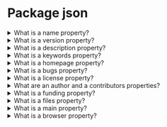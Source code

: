 # Package json

<details>
  <summary>What is a name property?</summary>

It is name of your package. The property is optional for private projects, but it is required for public projects.

Rules:

- The name must be less than or equal to 214 characters. This includes the scope for scoped packages.
- The names of scoped packages can begin with a dot or an underscore.
- New packages must not have uppercase letters in the name.
- The name ends up being part of a URL, an argument on the command line, and a folder name. Therefore, the name can't contain any non-URL-safe characters.

[More >>](https://docs.npmjs.com/cli/v9/configuring-npm/package-json#name)

</details>

<details>
  <summary>What is a version property?</summary>

The version property contains version of a package. It is option for private projects, but it is required for public projects. Version must be parseable by node-semver, which is bundled with npm as a dependency.

[More >>](https://docs.npmjs.com/cli/v9/configuring-npm/package-json#version)

</details>

<details>
  <summary>What is a description property?</summary>

Put a description in it. It's a string. This helps people discover your package, as it's listed in npm search.

[More >>](https://docs.npmjs.com/cli/v9/configuring-npm/package-json#description)

</details>

<details>
  <summary>What is a keywords property?</summary>

Put keywords in it. It's an array of strings. This helps people discover your package as it's listed in npm search.

[More >>](https://docs.npmjs.com/cli/v9/configuring-npm/package-json#keywords)

</details>

<details>
  <summary>What is a homepage property?</summary>

The url to the project homepage.

Example:

    "homepage": "https://github.com/owner/project#readme"

[More >>](https://docs.npmjs.com/cli/v9/configuring-npm/package-json#homepage)

</details>

<details>
  <summary>What is a bugs property?</summary>

The url to your project's issue tracker and / or the email address to which issues should be reported.

Example:

    {
      "url" : "https://github.com/owner/project/issues",
      "email" : "project@hostname.com"
    }

[More >>](https://docs.npmjs.com/cli/v9/configuring-npm/package-json#bugs)

</details>

<details>
  <summary>What is a license property?</summary>

You should specify a license for your package so that people know how they are permitted to use it, and any restrictions you're placing on it.

Examples:

    {
      "license" : "BSD-3-Clause"
    }

    {
      "license" : {
        "type" : "ISC",
        "url" : "https://opensource.org/licenses/ISC"
      }
    }

[More >>](https://docs.npmjs.com/cli/v9/configuring-npm/package-json#license)

</details>

<details>
  <summary>What are an author and a contributors properties?</summary>

The "author" is one person. "contributors" is an array of people. A "person" is an object with a "name" field and optionally "url" and "email", like this:

    {
      "name" : "Barney Rubble",
      "email" : "b@rubble.com",
      "url" : "http://barnyrubble.tumblr.com/"
    }

Or you can shorten that all into a single string, and npm will parse it for you:

    {
      "author": "Barney Rubble <b@rubble.com> (http://barnyrubble.tumblr.com/)"
    }

[More >>](https://docs.npmjs.com/cli/v9/configuring-npm/package-json#people-fields-author-contributors)

</details>

<details>
  <summary>What is a funding property?</summary>

It is possible to specify an object containing a URL that provides up-to-date information about ways to help fund development of your package, or a string URL, or an array of these:

    "funding": [
      {
        "type" : "individual",
        "url" : "http://example.com/donate"
      },
      "http://example.com/donateAlso",
      {
        "type" : "patreon",
        "url" : "https://www.patreon.com/my-account"
      }
    ]

[More >>](https://docs.npmjs.com/cli/v9/configuring-npm/package-json#funding)

</details>

<details>
  <summary>What is a files property?</summary>

The optional files field is an array of file patterns that describes the entries to be included when your package is installed as a dependency. File patterns follow a similar syntax to .gitignore, but reversed: including a file, directory, or glob pattern (*, **/*, and such) will make it so that file is included in the tarball when it's packed. Omitting the field will make it default to ["*"], which means it will include all files.

[More >>](https://docs.npmjs.com/cli/v9/configuring-npm/package-json#files)

</details>

<details>
  <summary>What is a main property?</summary>

The main field is a module ID that is the primary entry point to your program. If main is not set it defaults to index.js in the package's root folder.

[More >>](https://docs.npmjs.com/cli/v9/configuring-npm/package-json#main)

</details>

<details>
  <summary>What is a browser property?</summary>

If a module is meant to be used client-side the browser field should be used instead of the main field. This is helpful to hint users that it might rely on primitives that aren't available in Node.js modules.

[More >>](https://docs.npmjs.com/cli/v9/configuring-npm/package-json#browser)

</details>
